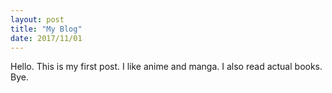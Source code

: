 ```yaml
---
layout: post
title: "My Blog"
date: 2017/11/01
---
```

Hello. This is my first post. I like anime and manga. I also read actual books. Bye.

